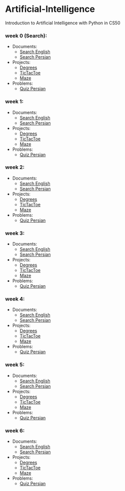# Artificial-Intelligence
Introduction to Artificial Intelligence with Python in CS50

### week 0 (Search):
  - Documents:
    - [Search English](week0/English/Search.md)
    - [Search Persian](week0/Persian/Search.md)
  - Projects:
    - [Degrees](week0/Projects/Degrees.md)
    - [TicTacToe]()
    - [Maze]()
  - Problems:
    - [Quiz Persian]()

### week 1:
  - Documents:
    - [Search English](week0/English/Search.md)
    - [Search Persian](week0/Persian/Search.md)
  - Projects:
    - [Degrees]()
    - [TicTacToe]()
    - [Maze]()
  - Problems:
    - [Quiz Persian]()

 ### week 2:
  - Documents:
    - [Search English](week0/English/Search.md)
    - [Search Persian](week0/Persian/Search.md)
  - Projects:
    - [Degrees]()
    - [TicTacToe]()
    - [Maze]()
  - Problems:
    - [Quiz Persian]()

 ### week 3:
  - Documents:
    - [Search English](week0/English/Search.md)
    - [Search Persian](week0/Persian/Search.md)
  - Projects:
    - [Degrees]()
    - [TicTacToe]()
    - [Maze]()
  - Problems:
    - [Quiz Persian]()

 ### week 4:
  - Documents:
    - [Search English](week0/English/Search.md)
    - [Search Persian](week0/Persian/Search.md)
  - Projects:
    - [Degrees]()
    - [TicTacToe]()
    - [Maze]()
  - Problems:
    - [Quiz Persian]()

 ### week 5:
  - Documents:
    - [Search English](week0/English/Search.md)
    - [Search Persian](week0/Persian/Search.md)
  - Projects:
    - [Degrees]()
    - [TicTacToe]()
    - [Maze]()
  - Problems:
    - [Quiz Persian]()

 ### week 6:
  - Documents:
    - [Search English](week0/English/Search.md)
    - [Search Persian](week0/Persian/Search.md)
  - Projects:
    - [Degrees]()
    - [TicTacToe]()
    - [Maze]()
  - Problems:
    - [Quiz Persian]()
